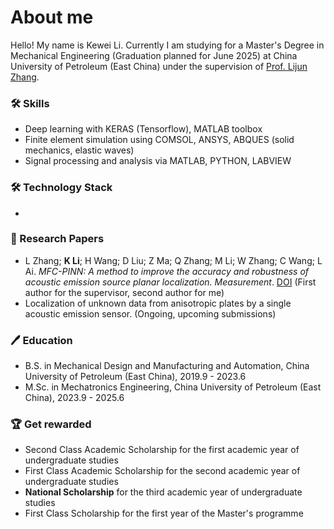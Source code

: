 # About me

Hello! My name is Kewei Li. Currently I am studying for a Master's Degree in Mechanical Engineering (Graduation planned for June 2025) at China University of Petroleum (East China) under the supervision of [Prof. Lijun Zhang](https://www.linkedin.com/company/epam-systems/).


### 🛠 Skills
*   Deep learning with KERAS (Tensorflow), MATLAB toolbox
*   Finite element simulation using COMSOL, ANSYS, ABQUES (solid mechanics, elastic waves)
*   Signal processing and analysis via MATLAB, PYTHON, LABVIEW

### 🛠 Technology Stack
*   

### 📕 Research Papers
*   L Zhang; **K Li**; H Wang; D Liu; Z Ma; Q Zhang; M Li; W Zhang; C Wang; L Ai. *MFC-PINN: A method to improve the accuracy and robustness of acoustic emission source planar localization. Measurement*. [DOI](https://www.sciencedirect.com/science/article/pii/S0263224124008807/)
    (First author for the supervisor, second author for me)
*   Localization of unknown data from anisotropic plates by a single acoustic emission sensor. (Ongoing, upcoming submissions)

### 🖊 Education
*   B.S. in Mechanical Design and Manufacturing and Automation, China University of Petroleum (East China), 2019.9 - 2023.6
*   M.Sc. in Mechatronics Engineering, China University of Petroleum (East China), 2023.9 - 2025.6

### 🏆 Get rewarded
*   Second Class Academic Scholarship for the first academic year of undergraduate studies
*   First Class Academic Scholarship for the second academic year of undergraduate studies
*   **National Scholarship** for the third academic year of undergraduate studies
*   First Class Scholarship for the first year of the Master's programme
